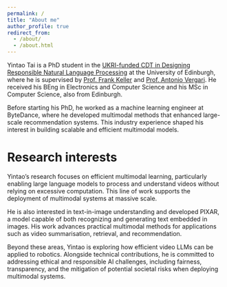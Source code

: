 ```yaml
---
permalink: /
title: "About me"
author_profile: true
redirect_from: 
  - /about/
  - /about.html
---
```


Yintao Tai is a PhD student in the [UKRI-funded CDT in Designing Responsible Natural Language Processing](https://www.responsiblenlp.org/) at the University of Edinburgh, where he is supervised by [Prof. Frank Keller](https://homepages.inf.ed.ac.uk/keller/) and [Prof. Antonio Vergari](https://april-tools.github.io/). He received his BEng in Electronics and Computer Science and his MSc in Computer Science, also from Edinburgh.

Before starting his PhD, he worked as a machine learning engineer at ByteDance, where he developed multimodal methods that enhanced large-scale recommendation systems. This industry experience shaped his interest in building scalable and efficient multimodal models.

Research interests
======
Yintao’s research focuses on efficient multimodal learning, particularly enabling large language models to process and understand videos without relying on excessive computation. This line of work supports the deployment of multimodal systems at massive scale.

He is also interested in text-in-image understanding and developed PIXAR, a model capable of both recognizing and generating text embedded in images. His work advances practical multimodal methods for applications such as video summarisation, retrieval, and recommendation.

Beyond these areas, Yintao is exploring how efficient video LLMs can be applied to robotics. Alongside technical contributions, he is committed to addressing ethical and responsible AI challenges, including fairness, transparency, and the mitigation of potential societal risks when deploying multimodal systems.
